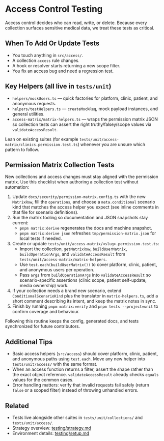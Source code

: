 # Access Control Testing

Access control decides who can read, write, or delete. Because every collection surfaces sensitive medical data, we treat these tests as critical.

## When To Add Or Update Tests

- You touch anything in `src/access/`.
- A collection `access` rule changes.
- A hook or resolver starts returning a new scope filter.
- You fix an access bug and need a regression test.

## Key Helpers (all live in `tests/unit`)

- `helpers/mockUsers.ts` — quick factories for platform, clinic, patient, and anonymous requests.
- `helpers/testHelpers.ts` — `createMockReq`, mock payload instances, and general utilities.
- `access-matrix/matrix-helpers.ts` — wraps the permission matrix JSON so collection tests can assert the right truthy/falsey/scope values via `validateAccessResult`.

Lean on existing suites (for example `tests/unit/access-matrix/clinics.permission.test.ts`) whenever you are unsure which pattern to follow.

## Permission Matrix Collection Tests

New collections and access changes must stay aligned with the permission matrix. Use this checklist when authoring a collection test without automation:

1. Update `docs/security/permission-matrix.config.ts` with the new `MatrixRow`, fill the `operations`, and choose a `meta.conditional` scenario kind that matches the access helper you expect (see inline comments in that file for scenario definitions).
2. Run the matrix tooling so documentation and JSON snapshots stay current:
   - `pnpm matrix:derive` regenerates the docs and machine snapshot.
   - `pnpm matrix:derive json` refreshes `tmp/permission-matrix.json` for local tests if needed.
3. Create or update `tests/unit/access-matrix/<slug>.permission.test.ts`:
   - Import the collection, `getMatrixRow`, `buildUserMatrix`, `buildOperationArgs`, and `validateAccessResult` from `tests/unit/access-matrix/matrix-helpers`.
   - Use `test.each(buildUserMatrix())` to cover platform, clinic, patient, and anonymous users per operation.
   - Pass `args` from `buildOperationArgs` into `validateAccessResult` so scenario-specific assertions (clinic scope, patient self-update, media ownership) work.
4. If your collection needs a brand new scenario, extend `ConditionalScenarioKind` plus the translator in `matrix-helpers.ts`, add a short comment describing its intent, and keep the matrix notes in sync.
5. Finish by running `pnpm matrix:verify` and `pnpm tests --project=unit` to confirm coverage and behaviour.

Following this routine keeps the config, generated docs, and tests synchronized for future contributors.

## Additional Tips

- Basic access helpers (`src/access`) should cover platform, clinic, patient, and anonymous paths using `test.each`. Move any new helper into `tests/unit/access/` with the same format.
- When an access function returns a filter, assert the shape rather than the exact object reference. `validateAccessResult` already checks `equals` values for the common cases.
- Error handling matters: verify that invalid requests fail safely (return `false` or a scoped filter) instead of throwing unhandled errors.

## Related

- Tests live alongside other suites in `tests/unit/collections/` and `tests/unit/access/`.
- Strategy overview: [testing/strategy.md](./strategy.md)
- Environment details: [testing/setup.md](./setup.md)
